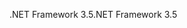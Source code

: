  <span data-ttu-id="00ff1-101">.NET Framework 3.5</span><span class="sxs-lookup"><span data-stu-id="00ff1-101">.NET Framework 3.5</span></span> 
